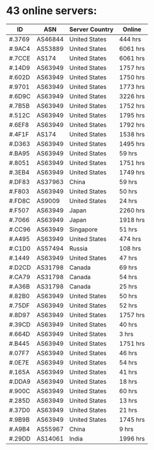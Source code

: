 # 43 online servers:

| ID | ASN | Server Country | Online |
| ------ | ------ | ------ | ------ |
| #.3769 | AS46844 | United States | 444 hrs |
| #.9AC4 | AS53889 | United States | 6061 hrs |
| #.7CCE | AS174 | United States | 6061 hrs |
| #.14D9 | AS63949 | United States | 1757 hrs |
| #.602D | AS63949 | United States | 1750 hrs |
| #.9701 | AS63949 | United States | 1773 hrs |
| #.6D9C | AS63949 | United States | 3226 hrs |
| #.7B5B | AS63949 | United States | 1752 hrs |
| #.512C | AS63949 | United States | 1795 hrs |
| #.6EF8 | AS63949 | United States | 1792 hrs |
| #.4F1F | AS174 | United States | 1538 hrs |
| #.D363 | AS63949 | United States | 1495 hrs |
| #.BA95 | AS63949 | United States | 59 hrs |
| #.8051 | AS63949 | United States | 1751 hrs |
| #.3EB4 | AS63949 | United States | 1749 hrs |
| #.DF83 | AS37963 | China | 59 hrs |
| #.F803 | AS63949 | United States | 50 hrs |
| #.FD8C | AS9009 | United States | 24 hrs |
| #.F507 | AS63949 | Japan | 2260 hrs |
| #.7066 | AS63949 | Japan | 1918 hrs |
| #.CC96 | AS63949 | Singapore | 51 hrs |
| #.A495 | AS63949 | United States | 474 hrs |
| #.C1D0 | AS57494 | Russia | 108 hrs |
| #.1449 | AS63949 | United States | 47 hrs |
| #.D2CD | AS31798 | Canada | 69 hrs |
| #.CA79 | AS31798 | Canada | 54 hrs |
| #.A36B | AS31798 | Canada | 25 hrs |
| #.82B0 | AS63949 | United States | 50 hrs |
| #.75DF | AS63949 | United States | 52 hrs |
| #.8D97 | AS63949 | United States | 1757 hrs |
| #.39CD | AS63949 | United States | 40 hrs |
| #.664D | AS63949 | United States | 3 hrs |
| #.B445 | AS63949 | United States | 1751 hrs |
| #.07F7 | AS63949 | United States | 46 hrs |
| #.0E7E | AS63949 | United States | 54 hrs |
| #.165A | AS63949 | United States | 41 hrs |
| #.DDA9 | AS63949 | United States | 18 hrs |
| #.900C | AS63949 | United States | 60 hrs |
| #.285D | AS63949 | United States | 13 hrs |
| #.37D0 | AS63949 | United States | 21 hrs |
| #.9B9B | AS63949 | United States | 1745 hrs |
| #.A9B4 | AS55967 | China | 9 hrs |
| #.29DD | AS14061 | India | 1996 hrs |

